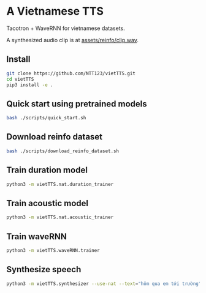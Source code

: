 A Vietnamese TTS
================

Tacotron + WaveRNN for vietnamese datasets.

A synthesized audio clip is at [assets/reinfo/clip.wav](assets/reinfo/clip.wav).

Install
-------


```sh
git clone https://github.com/NTT123/vietTTS.git
cd vietTTS 
pip3 install -e .
```


Quick start using pretrained models
----------------------------------
```sh
bash ./scripts/quick_start.sh
```


Download reinfo dataset
-----------------------

```sh
bash ./scripts/download_reinfo_dataset.sh
```


Train duration model
--------------------

```sh
python3 -m vietTTS.nat.duration_trainer
```


Train acoustic model
--------------------
```sh
python3 -m vietTTS.nat.acoustic_trainer
```



Train waveRNN
-------------

```sh
python3 -m vietTTS.waveRNN.trainer
```


Synthesize speech
-----------------

```sh
python3 -m vietTTS.synthesizer --use-nat --text="hôm qua em tới trường" --output=clip.wav
```
